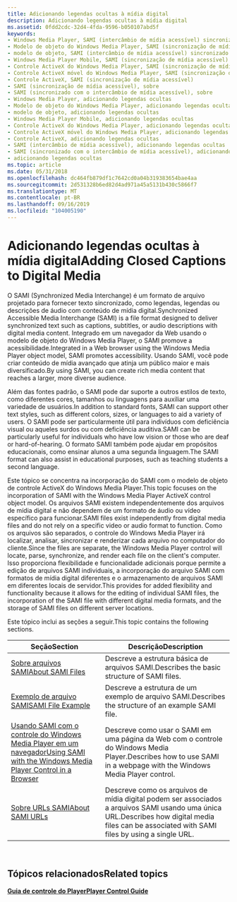 ```yaml
---
title: Adicionando legendas ocultas à mídia digital
description: Adicionando legendas ocultas à mídia digital
ms.assetid: 0fdd2cdc-32d4-4fda-9596-b050107abd5f
keywords:
- Windows Media Player, SAMI (intercâmbio de mídia acessível) sincronizado
- Modelo de objeto do Windows Media Player, SAMI (sincronização de mídia acessível)
- modelo de objeto, SAMI (intercâmbio de mídia acessível) sincronizado
- Windows Media Player Mobile, SAMI (sincronização de mídia acessível) sincronizado
- Controle ActiveX do Windows Media Player, SAMI (sincronização de mídia acessível)
- Controle ActiveX móvel do Windows Media Player, SAMI (sincronização de mídia acessível)
- Controle ActiveX, SAMI (sincronização de mídia acessível)
- SAMI (sincronização de mídia acessível), sobre
- SAMI (sincronizado com o intercâmbio de mídia acessível), sobre
- Windows Media Player, adicionando legendas ocultas
- Modelo de objeto do Windows Media Player, adicionando legendas ocultas
- modelo de objeto, adicionando legendas ocultas
- Windows Media Player Mobile, adicionando legendas ocultas
- Controle ActiveX do Windows Media Player, adicionando legendas ocultas
- Controle ActiveX móvel do Windows Media Player, adicionando legendas ocultas
- Controle ActiveX, adicionando legendas ocultas
- SAMI (intercâmbio de mídia acessível), adicionando legendas ocultas
- SAMI (sincronizado com o intercâmbio de mídia acessível), adicionando legendas ocultas
- adicionando legendas ocultas
ms.topic: article
ms.date: 05/31/2018
ms.openlocfilehash: dc464fb879df1c7642cd0a04b319383654bae4aa
ms.sourcegitcommit: 2d531328b6ed82d4ad971a45a5131b430c5866f7
ms.translationtype: MT
ms.contentlocale: pt-BR
ms.lasthandoff: 09/16/2019
ms.locfileid: "104005190"
---
```

# <a name="adding-closed-captions-to-digital-media"></a><span data-ttu-id="9bb78-122">Adicionando legendas ocultas à mídia digital</span><span class="sxs-lookup"><span data-stu-id="9bb78-122">Adding Closed Captions to Digital Media</span></span>

<span data-ttu-id="9bb78-123">O SAMI (Synchronized Media Interchange) é um formato de arquivo projetado para fornecer texto sincronizado, como legendas, legendas ou descrições de áudio com conteúdo de mídia digital.</span><span class="sxs-lookup"><span data-stu-id="9bb78-123">Synchronized Accessible Media Interchange (SAMI) is a file format designed to deliver synchronized text such as captions, subtitles, or audio descriptions with digital media content.</span></span> <span data-ttu-id="9bb78-124">Integrado em um navegador da Web usando o modelo de objeto do Windows Media Player, o SAMI promove a acessibilidade.</span><span class="sxs-lookup"><span data-stu-id="9bb78-124">Integrated in a Web browser using the Windows Media Player object model, SAMI promotes accessibility.</span></span> <span data-ttu-id="9bb78-125">Usando SAMI, você pode criar conteúdo de mídia avançado que atinja um público maior e mais diversificado.</span><span class="sxs-lookup"><span data-stu-id="9bb78-125">By using SAMI, you can create rich media content that reaches a larger, more diverse audience.</span></span>

<span data-ttu-id="9bb78-126">Além das fontes padrão, o SAMI pode dar suporte a outros estilos de texto, como diferentes cores, tamanhos ou linguagens para auxiliar uma variedade de usuários.</span><span class="sxs-lookup"><span data-stu-id="9bb78-126">In addition to standard fonts, SAMI can support other text styles, such as different colors, sizes, or languages to aid a variety of users.</span></span> <span data-ttu-id="9bb78-127">O SAMI pode ser particularmente útil para indivíduos com deficiência visual ou aqueles surdos ou com deficiência auditiva.</span><span class="sxs-lookup"><span data-stu-id="9bb78-127">SAMI can be particularly useful for individuals who have low vision or those who are deaf or hard-of-hearing.</span></span> <span data-ttu-id="9bb78-128">O formato SAMI também pode ajudar em propósitos educacionais, como ensinar alunos a uma segunda linguagem.</span><span class="sxs-lookup"><span data-stu-id="9bb78-128">The SAMI format can also assist in educational purposes, such as teaching students a second language.</span></span>

<span data-ttu-id="9bb78-129">Este tópico se concentra na incorporação do SAMI com o modelo de objeto de controle ActiveX do Windows Media Player.</span><span class="sxs-lookup"><span data-stu-id="9bb78-129">This topic focuses on the incorporation of SAMI with the Windows Media Player ActiveX control object model.</span></span> <span data-ttu-id="9bb78-130">Os arquivos SAMI existem independentemente dos arquivos de mídia digital e não dependem de um formato de áudio ou vídeo específico para funcionar.</span><span class="sxs-lookup"><span data-stu-id="9bb78-130">SAMI files exist independently from digital media files and do not rely on a specific video or audio format to function.</span></span> <span data-ttu-id="9bb78-131">Como os arquivos são separados, o controle do Windows Media Player irá localizar, analisar, sincronizar e renderizar cada arquivo no computador do cliente.</span><span class="sxs-lookup"><span data-stu-id="9bb78-131">Since the files are separate, the Windows Media Player control will locate, parse, synchronize, and render each file on the client's computer.</span></span> <span data-ttu-id="9bb78-132">Isso proporciona flexibilidade e funcionalidade adicionais porque permite a edição de arquivos SAMI individuais, a incorporação do arquivo SAMI com formatos de mídia digital diferentes e o armazenamento de arquivos SAMI em diferentes locais de servidor.</span><span class="sxs-lookup"><span data-stu-id="9bb78-132">This provides for added flexibility and functionality because it allows for the editing of individual SAMI files, the incorporation of the SAMI file with different digital media formats, and the storage of SAMI files on different server locations.</span></span>

<span data-ttu-id="9bb78-133">Este tópico inclui as seções a seguir.</span><span class="sxs-lookup"><span data-stu-id="9bb78-133">This topic contains the following sections.</span></span>



| <span data-ttu-id="9bb78-134">Seção</span><span class="sxs-lookup"><span data-stu-id="9bb78-134">Section</span></span>                                                                                                                            | <span data-ttu-id="9bb78-135">Descrição</span><span class="sxs-lookup"><span data-stu-id="9bb78-135">Description</span></span>                                                                                |
|------------------------------------------------------------------------------------------------------------------------------------|--------------------------------------------------------------------------------------------|
| [<span data-ttu-id="9bb78-136">Sobre arquivos SAMI</span><span class="sxs-lookup"><span data-stu-id="9bb78-136">About SAMI Files</span></span>](about-sami-files.md)                                                                                           | <span data-ttu-id="9bb78-137">Descreve a estrutura básica de arquivos SAMI.</span><span class="sxs-lookup"><span data-stu-id="9bb78-137">Describes the basic structure of SAMI files.</span></span>                                               |
| [<span data-ttu-id="9bb78-138">Exemplo de arquivo SAMI</span><span class="sxs-lookup"><span data-stu-id="9bb78-138">SAMI File Example</span></span>](sami-file-example.md)                                                                                         | <span data-ttu-id="9bb78-139">Descreve a estrutura de um exemplo de arquivo SAMI.</span><span class="sxs-lookup"><span data-stu-id="9bb78-139">Describes the structure of an example SAMI file.</span></span>                                           |
| [<span data-ttu-id="9bb78-140">Usando SAMI com o controle do Windows Media Player em um navegador</span><span class="sxs-lookup"><span data-stu-id="9bb78-140">Using SAMI with the Windows Media Player Control in a Browser</span></span>](using-sami-with-the-windows-media-player-control-in-a-browser.md) | <span data-ttu-id="9bb78-141">Descreve como usar o SAMI em uma página da Web com o controle do Windows Media Player.</span><span class="sxs-lookup"><span data-stu-id="9bb78-141">Describes how to use SAMI in a webpage with the Windows Media Player control.</span></span>              |
| [<span data-ttu-id="9bb78-142">Sobre URLs SAMI</span><span class="sxs-lookup"><span data-stu-id="9bb78-142">About SAMI URLs</span></span>](about-sami-urls.md)                                                                                             | <span data-ttu-id="9bb78-143">Descreve como os arquivos de mídia digital podem ser associados a arquivos SAMI usando uma única URL.</span><span class="sxs-lookup"><span data-stu-id="9bb78-143">Describes how digital media files can be associated with SAMI files by using a single URL.</span></span> |



 

## <a name="related-topics"></a><span data-ttu-id="9bb78-144">Tópicos relacionados</span><span class="sxs-lookup"><span data-stu-id="9bb78-144">Related topics</span></span>

<dl> <dt>

[<span data-ttu-id="9bb78-145">**Guia de controle do Player**</span><span class="sxs-lookup"><span data-stu-id="9bb78-145">**Player Control Guide**</span></span>](player-control-guide.md)
</dt> </dl>

 

 




